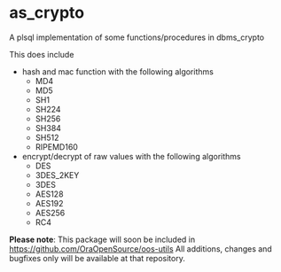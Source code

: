# as_crypto
A plsql implementation of some functions/procedures in dbms_crypto

This does include
* hash and mac function with the following algorithms
  - MD4
  - MD5
  - SH1
  - SH224
  - SH256
  - SH384
  - SH512
  - RIPEMD160
* encrypt/decrypt of raw values with the following algorithms
  - DES
  - 3DES_2KEY
  - 3DES
  - AES128
  - AES192
  - AES256
  - RC4

**Please note**:
This package will soon be included in https://github.com/OraOpenSource/oos-utils
All additions, changes and bugfixes only will be available at that repository.
